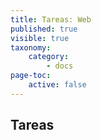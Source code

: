 ```yaml
---
title: Tareas: Web
published: true
visible: true
taxonomy:
    category:
        - docs
page-toc:
    active: false
---
```


## Tareas
